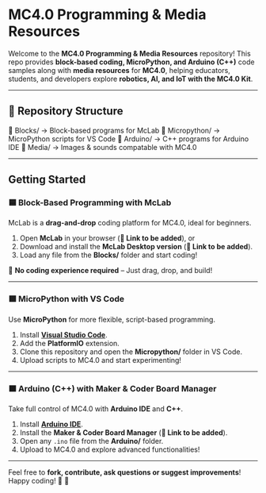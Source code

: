 #  MC4.0 Programming & Media Resources  

Welcome to the **MC4.0 Programming & Media Resources** repository! This repo provides **block-based coding, MicroPython, and Arduino (C++)** code samples along with **media resources** for **MC4.0**, helping educators, students, and developers explore **robotics, AI, and IoT with the MC4.0 Kit**.

---

## 📁 Repository Structure  

📂 Blocks/ → Block-based programs for McLab 
📂 Micropython/ → MicroPython scripts for VS Code 
📂 Arduino/ → C++ programs for Arduino IDE 
📂 Media/ → Images & sounds compatable with MC4.0

---

## Getting Started  

### 🟦 Block-Based Programming with McLab  
McLab is a **drag-and-drop** coding platform for MC4.0, ideal for beginners.  

1. Open **McLab** in your browser (**🔗 Link to be added**), or  
2. Download and install the **McLab Desktop version** (**🔗 Link to be added**).  
3. Load any file from the **Blocks/** folder and start coding!  

🔹 **No coding experience required** – Just drag, drop, and build!  

---

### 🟩 MicroPython with VS Code  
Use **MicroPython** for more flexible, script-based programming.  

1. Install **[Visual Studio Code](https://code.visualstudio.com/)**.  
2. Add the **PlatformIO** extension.  
3. Clone this repository and open the **Micropython/** folder in VS Code.  
4. Upload scripts to MC4.0 and start experimenting!  

---

### 🟧 Arduino (C++) with Maker & Coder Board Manager  
Take full control of MC4.0 with **Arduino IDE** and **C++**.  

1. Install **[Arduino IDE](https://www.arduino.cc/en/software/)**.  
2. Install the **Maker & Coder Board Manager** (**🔗 Link to be added**).  
3. Open any `.ino` file from the **Arduino/** folder.  
4. Upload to MC4.0 and explore advanced functionalities!  


---
Feel free to **fork, contribute, ask questions or suggest improvements**!  
Happy coding! 🎉 🤖

